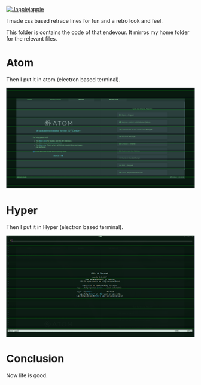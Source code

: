 [![Jappiejappie](https://img.shields.io/badge/twitch.tv-jappiejappie-purple?logo=twitch&style=for-the-badge)](https://www.twitch.tv/jappiejappie)

I made css based retrace lines for fun and
a retro look and feel.

This folder is contains the code of that endevour.
It mirros my home folder for the relevant files.

# Atom
Then I put it in atom (electron based terminal).

![atom](./atom.png)

# Hyper

Then I put it in Hyper (electron based terminal).

![hyper](./hyper.png)

# Conclusion
Now life is good.

